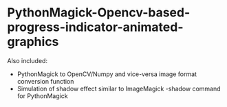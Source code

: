 # PythonMagick-Opencv-based-progress-indicator-animated-graphics

Also included:
- PythonMagick to OpenCV/Numpy and vice-versa image format conversion function
- Simulation of shadow effect similar to ImageMagick -shadow command for PythonMagick

